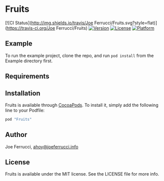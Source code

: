 # Fruits

[![CI Status](http://img.shields.io/travis/Joe Ferrucci/Fruits.svg?style=flat)](https://travis-ci.org/Joe Ferrucci/Fruits)
[![Version](https://img.shields.io/cocoapods/v/Fruits.svg?style=flat)](http://cocoapods.org/pods/Fruits)
[![License](https://img.shields.io/cocoapods/l/Fruits.svg?style=flat)](http://cocoapods.org/pods/Fruits)
[![Platform](https://img.shields.io/cocoapods/p/Fruits.svg?style=flat)](http://cocoapods.org/pods/Fruits)

## Example

To run the example project, clone the repo, and run `pod install` from the Example directory first.

## Requirements

## Installation

Fruits is available through [CocoaPods](http://cocoapods.org). To install
it, simply add the following line to your Podfile:

```ruby
pod "Fruits"
```

## Author

Joe Ferrucci, ahoy@joeferrucci.info

## License

Fruits is available under the MIT license. See the LICENSE file for more info.
